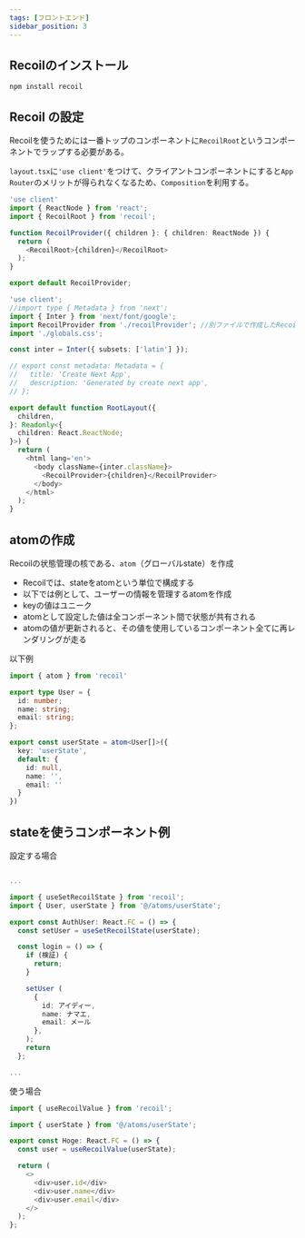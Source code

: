 ```yaml
---
tags: [フロントエンド]
sidebar_position: 3
---
```


## Recoilのインストール
```
npm install recoil
```

## Recoil の設定
Recoilを使うためには一番トップのコンポーネントに`RecoilRoot`というコンポーネントでラップする必要がある。

`layout.tsx`に`'use client'`をつけて、クライアントコンポーネントにすると`App Router`のメリットが得られなくなるため、`Composition`を利用する。

```ts title="src/app/recoilProvider.tsx"
'use client'
import { ReactNode } from 'react';
import { RecoilRoot } from 'recoil';

function RecoilProvider({ children }: { children: ReactNode }) {
  return (
    <RecoilRoot>{children}</RecoilRoot>
  );
}

export default RecoilProvider;

```

```ts title="src/app/layout.tsx"
'use client';
//import type { Metadata } from 'next';
import { Inter } from 'next/font/google';
import RecoilProvider from './recoilProvider'; //別ファイルで作成したRecoilProviderをインポート
import './globals.css';

const inter = Inter({ subsets: ['latin'] });

// export const metadata: Metadata = {
//   title: 'Create Next App',
//   description: 'Generated by create next app',
// };

export default function RootLayout({
  children,
}: Readonly<{
  children: React.ReactNode;
}>) {
  return (
    <html lang='en'>
      <body className={inter.className}>
        <RecoilProvider>{children}</RecoilProvider>
      </body>
    </html>
  );
}
```

## atomの作成
Recoilの状態管理の核である、`atom`（グローバルstate）を作成

- Recoilでは、stateをatomという単位で構成する
- 以下では例として、ユーザーの情報を管理するatomを作成
- keyの値はユニーク
- atomとして設定した値は全コンポーネント間で状態が共有される
- atomの値が更新されると、その値を使用しているコンポーネント全てに再レンダリングが走る

以下例

```ts title="src/atoms/userState.ts"
import { atom } from 'recoil'

export type User = {
  id: number;
  name: string;
  email: string;
};

export const userState = atom<User[]>({
  key: 'userState',
  default: {
    id: null,
    name: '',
    email: ''
  }
})
```

## stateを使うコンポーネント例
設定する場合
```ts

...

import { useSetRecoilState } from 'recoil';
import { User, userState } from '@/atoms/userState';

export const AuthUser: React.FC = () => {
  const setUser = useSetRecoilState(userState);

  const login = () => {
    if (検証) {
      return;
    }

    setUser (
      {
        id: アイディー,
        name: ナマエ,
        email: メール
      },
    );
    return
  };

...

```

使う場合

```ts
import { useRecoilValue } from 'recoil';

import { userState } from '@/atoms/userState';

export const Hoge: React.FC = () => {
  const user = useRecoilValue(userState);

  return (
    <>
      <div>user.id</div>
      <div>user.name</div>
      <div>user.email</div>
    </>
  );
};
```
